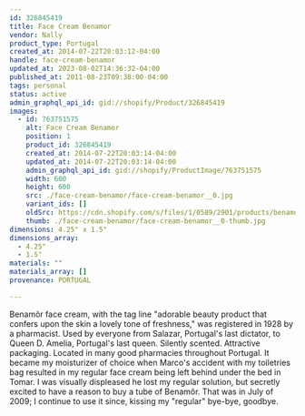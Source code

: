 ```yaml
---
id: 326845419
title: Face Cream Benamor
vendor: Nally
product_type: Portugal
created_at: 2014-07-22T20:03:12-04:00
handle: face-cream-benamor
updated_at: 2023-08-02T14:36:32-04:00
published_at: 2011-08-23T09:38:00-04:00
tags: personal
status: active
admin_graphql_api_id: gid://shopify/Product/326845419
images:
  - id: 763751575
    alt: Face Cream Benamor
    position: 1
    product_id: 326845419
    created_at: 2014-07-22T20:03:14-04:00
    updated_at: 2014-07-22T20:03:14-04:00
    admin_graphql_api_id: gid://shopify/ProductImage/763751575
    width: 600
    height: 600
    src: ./face-cream-benamor/face-cream-benamor__0.jpg
    variant_ids: []
    oldSrc: https://cdn.shopify.com/s/files/1/0589/2901/products/benamore-face-cream.jpeg?v=1406073794
    thumb: ./face-cream-benamor/face-cream-benamor__0-thumb.jpg
dimensions: 4.25" x 1.5"
dimensions_array:
  - 4.25"
  - 1.5"
materials: ""
materials_array: []
provenance: PORTUGAL

---
```


Benamôr face cream, with the tag line "adorable beauty product that confers upon the skin a lovely tone of freshness," was registered in 1928 by a pharmacist. Used by everyone from Salazar, Portugal's last dictator, to Queen D. Amelia, Portugal's last queen. Silently scented. Attractive packaging. Located in many good pharmacies throughout Portugal. It became my moisturizer of choice when Marco's accident with my toiletries bag resulted in my regular face cream being left behind under the bed in Tomar. I was visually displeased he lost my regular solution, but secretly excited to have a reason to buy a tube of Benamôr. That was in July of 2009; I continue to use it since, kissing my "regular" bye-bye, goodbye.